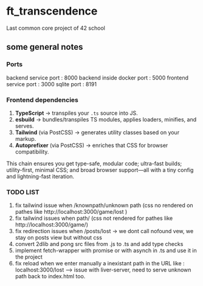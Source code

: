 # ft_transcendence

Last common core project of 42 school

## some general notes

### Ports

backend service port : 8000
backend inside docker port : 5000
frontend service port : 3000
sqlite port : 8191

### Frontend dependencies

1. **TypeScript** → transpiles your `.ts` source into JS.
2. **esbuild** → bundles/transpiles TS modules, applies loaders, minifies, and serves.
3. **Tailwind** (via PostCSS) → generates utility classes based on your markup.
4. **Autoprefixer** (via PostCSS) → enriches that CSS for browser compatibility.

This chain ensures you get type-safe, modular code; ultra-fast builds;
utility-first, minimal CSS; and broad browser support—all with a tiny config
and lightning-fast iteration.

### TODO LIST

1. fix tailwind issue when /knownpath/unknown path (css no rendered on pathes like http://localhost:3000/game/lost )
2. fix tailwind issues when path/ (css not rendered for pathes like http://localhost:3000/game/)
3. fix redirection issues when /posts/lost -> we dont call nofound vew, we stay on posts view but without css
4. convert 2dlib and pong src files from .js to .ts and add type checks
5. implement fetch-wrapper with promise or with asynch in .ts and use it in the project
6. fix reload when we enter manually a inexistant path in the URL like : localhost:3000/lost --> issue with liver-server, need to serve unknown path back to index.html too.
